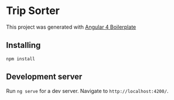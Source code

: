 # Trip Sorter

This project was generated with [Angular 4 Boilerplate](https://github.com/mdcuesta/angular-4-boilerplate) 

## Installing
`npm install`

## Development server

Run `ng serve` for a dev server. Navigate to `http://localhost:4200/`.
